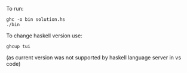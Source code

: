To run:
```
ghc -o bin solution.hs
./bin
```
To change haskell version use:
```
ghcup tui
```
(as current version was not supported by haskell language server in vs code)